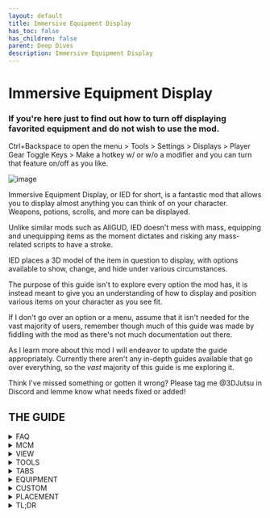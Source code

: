 ```yaml
---
layout: default
title: Immersive Equipment Display
has_toc: false
has_children: false
parent: Deep Dives
description: Immersive Equipment Display
---
```


# Immersive Equipment Display

### If you're here just to find out how to turn off displaying favorited equipment and do not wish to use the mod.
Ctrl+Backspace to open the menu > Tools > Settings > Displays > Player Gear Toggle Keys > Make a hotkey w/ or w/o a modifier and you can turn that feature on/off as you like.


![image](https://user-images.githubusercontent.com/88904551/177073913-a0c72891-d64e-41ed-9d63-ca28d8750ac9.png)

Immersive Equipment Display, or IED for short, is a fantastic mod that allows you to display almost anything you can think of on your character. Weapons, potions, scrolls, and more can be displayed.

Unlike similar mods such as AllGUD, IED doesn't mess with mass, equipping and unequipping items as the moment dictates and risking any mass-related scripts to have a stroke.

IED places a 3D model of the item in question to display, with options available to show, change, and hide under various circumstances.

The purpose of this guide isn't to explore every option the mod has, it is instead meant to give you an understanding of how to display and position various items on your character as you see fit.

If I don't go over an option or a menu, assume that it isn't needed for the vast majority of users, remember though much of this guide was made by fiddling with the mod as there's not much documentation out there.

As I learn more about this mod I will endeavor to update the guide appropriately. Currently there aren't any in-depth guides available that go over everything, so the *vast* majority of this guide is me exploring it.

Think I've missed something or gotten it wrong? Please tag me @3DJutsu in Discord and lemme know what needs fixed or added!



## THE GUIDE

<details>
<summary>FAQ</summary>
<br>
<div class="Info" markdown="1"> 

> My character is stuck blocking after I exit the IED menu.

The last thing the game "remembers" is that you pressed Left Control, which is the hotkey for Dual Wield Block. Press it again to go back to normal.
 
> Are there presets available to save time on setup?

There are, actually, but until customization is opened installing a preset will void your access to official support unless you can replicate the issue on an unmodified Wildlander list. When customization opens I plan to update the guide with presets and more!

> More?

Yes! There's a number of additional mods that play into IED and combined they're really cool! Can't wait to show you. =]

> Why isn't item XYZ upgrading based on my inventory?

When setting your list of additional item models to draw on, you've either missed a model or you've goofed the priority of the model you're after.

> Why can't I locate Two-Handed Hammers in the filters?

They fall under the Two-Handed Axe filter for some reason.

> Why is my Weapon jumping around when I equip it? It won't stay where I want it to!

You edited it through View>Equipment instead of View>Gear Positioning. Editing through the former only affects the display, use the latter to affect the actual equipment. Edit both to possess so the gear stays in the assigned spot whether or not it's equipped.

> Why don't the animations match up?

Because to do so requires FNIS, and we use Nemesis which seems to be incompatible for whatever reason. 

However many matching animations can be assigned in XPMSE, so if you edit the position of any given display in IED with a node available in XPMSE remember to set it in there as well. Otherwise your back-worn sword will still be drawn from your hips! 

> The MCM won't open up!

As many people possess a non-standard keyboard, it's (usually) the key between [=] and [Insert]

![image](https://user-images.githubusercontent.com/88904551/177057693-0332bb42-8786-4d0b-8462-c3861b02e645.png)

[top](http://wiki.wildlandermod.com/11-Mod-Deep-Dives/Immersive-Equipment-Display.html) {: .btn .btn-pink }

</div>

</details>

<details>
<summary>MCM</summary>
<br>
<div class="Info" markdown="1"> 

![image](https://user-images.githubusercontent.com/88904551/177034722-6c6598de-7e04-4b86-a89a-885d091e8b3f.png)

IED doesn't have a traditional MCM. Instead it possesses its own in-game menu that is shown with L-Ctrl+Backspace, allowing you to see your changes in real-time.

For those with a different keyboard, you're looking for this.

![image](https://user-images.githubusercontent.com/88904551/177057728-797b1e9e-558d-4e73-bb96-331cd44a5e3f.png)

Even though many of the settings have an accompanying [?] to inform you of its purpose, I still advise against messing with any of them unless you're certain you know what you're doing and are willing to accept the consequences thereof. 

You have been warned! [*cue spooky echo*]

[top](http://wiki.wildlandermod.com/11-Mod-Deep-Dives/Immersive-Equipment-Display.html) {: .btn .btn-pink }
</div>
</details>

<details>
<summary>VIEW</summary>
<br>
<div class="Info" markdown="1"> 

![image](https://user-images.githubusercontent.com/88904551/177027447-36896d7d-a4f1-4f6b-a7eb-beb1165ba4a8.png) 
![image](https://user-images.githubusercontent.com/88904551/177027401-5a5a019e-b71f-4365-97ff-2a3a7fa1c413.png) 
![image](https://user-images.githubusercontent.com/88904551/177028004-12c646c1-c70b-422d-a7c6-6d695d1c7ed1.png)

Displays the tabs and filters for:
* Equipment - *Weapons and Shields. This affects displayed, but not equipped, models.*
* Custom - *Anything that typically isn't equipped and you want to display.*
* Gear Positioning - *Weapons and Shields. This affects displayed AND equipped models. If you want the gear you use in combat to stay in its displayed spot you'll need to edit the position both here AND in the aforementioned Equipment section.*

[top](http://wiki.wildlandermod.com/11-Mod-Deep-Dives/Immersive-Equipment-Display.html) {: .btn .btn-pink }
</div>
</details>

<details>
<summary>TOOLS</summary>
<br>
<div class="Info" markdown="1"> 
 
![image](https://user-images.githubusercontent.com/88904551/177028430-d3188847-71e6-4f7d-a8d6-1f831604dff4.png) 
![image](https://user-images.githubusercontent.com/88904551/177029612-73c03af2-bad2-4297-84e7-1192948ebd15.png)

The only two tools the average user will need to worry about using are:
* Preset Editor - *Modify the values of Presets in terms of Equipment or Custom items.*
* Settings - *Alter various mod settings here such as various UI elements.*

 ---
 
![image](https://user-images.githubusercontent.com/88904551/177030436-eb8e9795-62c7-451d-8881-c3f6df112e1f.png)

Of which, the only two you need to mess with are Displays and UI.

 ---
 
![image](https://user-images.githubusercontent.com/88904551/177029627-0638d639-d356-4373-9a5b-45798390073c.png)
 
* Keep equipped items loaded - *Essentially hides a displayed items 3D model instead of unloading it, preventing any potential issues that result from asset loading when switching between items. Uses more memory.*
* Keep player gear loaded when toggled off - *The same as above, but used with toggling the entire display on/off.*
* Player gear toggle keys - *Hotkey (with or w/o modifier) to turn the entire display on/off. Perhaps to take screenshots without a small platoons worth of gear on your back?*
* Disable NPC equipment displays - *Toggles what it says.*
* Remove favorited restriction - *With this checked, if it's in your inventory, it gets displayed.*

 ---
 
![image](https://user-images.githubusercontent.com/88904551/177029638-58e8a408-9ed8-4966-909e-7061c61df064.png)

* Style - *Color-scheme of the MCM. Do yourself a favor and don't select light unless you want to bleed from your eyeballs!*
* Alpha - *Controls transparency of the entire MCM.*
* BG Alpha - *Controls transparency of the MCM but not text.*
* Close on Esc - *Does exactly what is says.*
* Enable Restrictions - *Prevents the menu from opening during certain situations.*
* Control Lock - *Effectively locks out most of the controls, deselecting this will enable you to move around and operate the camera as normal.*
* Freeze Time - *Stops time when the menu is open, handy if you don't want to be snuck up on or want days passing while you readjust your gear.*
* Select Crosshair Actor - *Automatically selects the actor/npc/race in your crosshairs.*

[top](http://wiki.wildlandermod.com/11-Mod-Deep-Dives/Immersive-Equipment-Display.html) {: .btn .btn-pink }
</div>
</details>

<details>
<summary>TABS</summary>
<br>
<div class="Info" markdown="1"> 
 
![image](https://user-images.githubusercontent.com/88904551/177023953-8d499d05-d921-418d-9df0-ae353f2960e1.png)

Near the top there are four different tabs, these will determine what you're altering the look of and are as follows:
* Global - *Affects all actors, split between PCs and NPCs.*
* Actor - *Affects a specific NPC (i.e. Rinina, the Imperial Soldier).*
* NPC - *Affects a general 'class' of NPCs (i.e. Imperial Soldiers).*
* Race - *Affects all members of the given race.*

Under each tab are a few options:
* Male - *Affects only male members of the chosen tab.*
* Female - *Affects only female members of the chosen tab*
* Sync - *Affects both male* and *female members of the chosen tab but only when directly editing a value.*
* Propagate to Overrides - *Propagate changes to equipment overrides, but only when directly editing a value (still trying to figure out what this means).*

 ---
 
![image](https://user-images.githubusercontent.com/88904551/177023945-84f80828-5789-4a18-b5ae-3715f9e79f1a.png)

Within each of those is a Preset drop menu:
* Preset drop menu - *Select your desired preset from here.*
* Save - *Save the current settings to the selected preset.*
* Merge - *Merge your current settings into the selected preset.*
* Apply - *Apply the selected preset, altering the current settings.*
* New - *Create a new preset based on the current settings.*

 ---
 
![image](https://user-images.githubusercontent.com/88904551/177030954-2ee2a70b-25b8-4775-a485-c53a5839ebc3.png)

Finally, we have the filters. Which show the various items you can alter for all the above.

[top](http://wiki.wildlandermod.com/11-Mod-Deep-Dives/Immersive-Equipment-Display.html) {: .btn .btn-pink }
</div>
</details>

<details>
<summary>EQUIPMENT</summary>
<br>
<div class="Info" markdown="1"> 
 
![image](https://user-images.githubusercontent.com/88904551/177056173-be5c779f-e6e7-4322-814c-5e812ec387d1.png)

This section will cover displaying equipment, more specifically weapons and shields. Do note that you have a limited number of slots to modify, only one of each weapon can be displayed at a time, with off-hand variants allowed an extra slot. 

To begin navigate to View>Gear Positioning, from here you will select the item in question that you want to modify. For this example we'll reposition a 1H sword and dagger combo.

 ---
 
![image](https://user-images.githubusercontent.com/88904551/177055770-2ef38259-97cc-4056-8bbf-26d50c56b9ed.png)

Let's begin with the sword. Select "Sword Back".

![image](https://user-images.githubusercontent.com/88904551/177055802-2b1b0fcb-e36e-4f86-a38f-49a858ea9592.png)

Now since we're working with an off-hand Dagger, use the Dagger Left drop tab and select "Dagger Back Hip Left".

Looks kinda silly unsheathing weapons from our hips if they're on our back, right? Let's fix that. 

Esc > Mod Configuration > XPMSE > Styles

Set Sword Style to "Sword on Back" and Dagger Style (Left) to "Dagger on Back Hip". Remember to apply this to the Player drop tabs, and use the NPC drop tabs when applying them to NPCs (note that ALL NPCs will use these animations, regardless of what you have their individuals weapons set to in IED.

Do remember though that not all IED Nodes have XPMSE Animations and not all animations have nodes. Set them where appropriate and available as well as setting the same positions in the Equipment section. 

This allows your weapons to stay in their equipped (but sheathed) locations when using other weapons. If you don't replicate the settings (by hand, naturally, can't copy them) then when with the above setup when I go to equip a bow my Sword is put back where it naturally rests on the hip.

Additionally, this is SPECIFICALLY for a weapon in a given slot. If you decide to MH the Dagger and OH the Sword your displayed models will be at the default for MH dagger and OH Sword.

Below are before and after setting the same placement for each weapon the same in both IED and XPMSE, a noticeable and immersive difference. 

![image](https://user-images.githubusercontent.com/88904551/177056216-3e54874b-2c78-4761-946e-b75c79b3c0c3.png) 
![image](https://user-images.githubusercontent.com/88904551/177056242-32889a02-14b2-4d93-8c37-75a8103c5914.png)

Ta-da! Easy, right? 

Keep in mind that this only affects gear you actually equip and you cannot alter its placement beyond the above. If you have gear that you want displayed, but don't plan on actually equipping (say, a hunting knife in a 'shoulder sheath') then please refer to the Placement tab.

[top](http://wiki.wildlandermod.com/11-Mod-Deep-Dives/Immersive-Equipment-Display.html) {: .btn .btn-pink }
</div>
</details>

<details>
<summary>CUSTOM</summary>
<br>
<div class="Info" markdown="1"> 
Here we will explore how to display items that aren't normally equipped (in the same context as weapons anyways); potions, scrolls, soul gems, and more! 
To my knowledge, there isn't a hard limit on what you can display. So long as you have the memory to spare you can show a great many things! Why, a Wildlander that is dedicated (and bored) enough could probably make a suit of armor made entirely of soul gems!

 ---
 
![image](https://user-images.githubusercontent.com/88904551/177058373-24e939c0-81bf-45b4-8ce2-287f9d9510c9.png)
![image](https://user-images.githubusercontent.com/88904551/177058366-25141eb5-2419-4d54-9899-fb32df0c8b98.png)

View>Custom then Actions>New to get things going.

![image](https://user-images.githubusercontent.com/88904551/177058405-a9a33fab-c11f-4ae5-9472-53536c6b2743.png) 
![image](https://user-images.githubusercontent.com/88904551/177058426-8c7361d8-04dd-47b3-aa01-838ffec68801.png)

Every adventurer needs a health potion starting out, right? Click 'OK' and open your new drop tab.

![image](https://user-images.githubusercontent.com/88904551/177060280-5cffa043-a708-4aaa-9f3e-ed04f3cd7560.png) 
![image](https://user-images.githubusercontent.com/88904551/177058564-6f0aea8d-3dcd-4915-919e-6da0ca5154c7.png) 
![image](https://user-images.githubusercontent.com/88904551/177060250-e97b18b8-ccf7-41bb-bf8c-18537ce24532.png)

Select a Potion of Restore Health (Remarkable).

![image](https://user-images.githubusercontent.com/88904551/177059989-b020cb2f-90b6-4a4a-8cb5-5893feee416a.png)

 ---
 
Quick side note: You can search for an item by Category Tab, or by using the FormID or Name search boxes.

 ---
 
![image](https://user-images.githubusercontent.com/88904551/177060334-248e6224-198b-49b1-9a06-47ea290c6082.png)

Want the potion model to alter based on what you've got in your inventory? We can do that too!

The only option I would concern yourself with here is whether or not you want to require the item to be saved as a Favorite in order to show.

![image](https://user-images.githubusercontent.com/88904551/177060319-42348ca3-90ed-441c-9c61-004d156de00d.png) 
![image](https://user-images.githubusercontent.com/88904551/177060444-7c8c24c2-7930-4013-b2cb-44b82dcbc781.png)

 ---
 
Let's add a priority list for our health potions! Click on "Browse" and select all the potions you want to show in that slot based on inventory availability. For now we're going to add in all available "Restore Health" potions.

![image](https://user-images.githubusercontent.com/88904551/208263177-41e55b3e-2e0b-4720-86a0-666aceead827.png)
![image](https://user-images.githubusercontent.com/88904551/177060478-52204372-86ac-4308-a547-5c0dd74b7a3c.png)

 ---

Confirm your selection at the bottom of the panel and you should have the above first screen. We want our potions to show from most powerful to least, so we'll use the arrows on the left side to reorder the list to our liking so it comes out like the second picture. Now, if we have stronger potions in our inventory, they'll be displayed over the others.

![image](https://user-images.githubusercontent.com/88904551/177059311-deeb3715-5836-4ecb-a91c-fb90382d0c0a.png)

 ---

You can also get models to show based on min/max item count, but I've not fiddled with this just yet.

![image](https://user-images.githubusercontent.com/88904551/177060603-9806180b-2fb0-4034-ab98-29124a0a4ec5.png)

 ---

Time to attach our potions to a general area! Select Lower Spine and don't worry, it's not gone. Look behind you!

Please reference the PLACEMENT tab to determine its final, well... placement.

[top](http://wiki.wildlandermod.com/11-Mod-Deep-Dives/Immersive-Equipment-Display.html) {: .btn .btn-pink }
 
</div>
 
</details>



<details>
<summary>PLACEMENT</summary>
<br>
<div class="Info" markdown="1">
 
![image](https://user-images.githubusercontent.com/88904551/177060637-e9782b62-54a8-4ee1-ae0c-a06983904ca0.png)

Now comes the tedious part. Placement. This section applies to both equipment and custom items as the process is the same either way.
* Position - *The increments at which the item moves left/right, up/down, or forward/back.*
* Rotation - *This is done in 'degrees', i.e. inputting a value of 360 will essentially do nothing as you've made the mode do a full 360°, inputting a value of 90 or -90 will rotate the object 90° in the chosen direction.*
* Scale - *controls the size of the object.*
 
This table explains the placement in normal, positive values (+), or negative values (-), direction is referenced as though you were the 'node'. The nodes left is generally your characters left, things get weird when using nodes that are placed at odd angles (shoulders and such). This is one of the more annoying aspects of the mod, as there isn't a slider or buttons to use, you can only input numbers using the top of your keyboard, NumPad doesn't work! Without presets you're largely on your own for this one.

| Left(-)/Right(+) | Backward(-)/Forward(+) | Down(-)/Up(+) | Position | 
| --- | --- | --- | --- |
| Counterclockwise(-)/Clockwise(+) Vertically | Counterclockwise(-)/Clockwise(+) Horizontally | Rotates top of item Away(-)/Towards(+) Node| Rotation |

---

You can, however, use my coordinates to get you started with potions and the like!

![image](https://user-images.githubusercontent.com/88904551/177067241-a1e3658d-cc5e-4d9c-a0e5-aaf339f2ab26.png)
 
As you can see, as I drop the higher tier potions the weaker potion models take effect thanks to the conditional inventory settings we applied earlier.
 
![image](https://user-images.githubusercontent.com/88904551/177067331-83718bea-dfc2-49e3-81dc-ad720b2774cd.png)
![image](https://user-images.githubusercontent.com/88904551/177067366-48c7c1c3-10d2-422d-be9c-089118f80e2f.png)

---

Below Scale, you'll find what are called Equipment Overrides. (Pretty sure this is what Propagate Overrides is targeting, to what end though is still beyond me.)
These allow you to apply conditions to your model displays based on the selected criteria. For instance, it makes sense that our armor may have some kind of 'potion belt' attached to it, but what about when we take off the armor? You'll see the potions stay put, breaking immersion. So lets apply some restrictions!

![image](https://user-images.githubusercontent.com/88904551/177067837-a51c9058-23e4-45ca-bc4e-8e005cbe0619.png)

With the above options (make sure Disable is ticked on the lower half, otherwise it won't work) you'll find that when you take your armor/robes off, so too do your potions!

![image](https://user-images.githubusercontent.com/88904551/177067979-7a7b48fc-3fce-4f5f-9c18-3ac2bdd229ab.png)
![image](https://user-images.githubusercontent.com/88904551/177068004-27b02875-5b49-41a2-b27d-8671f085aa04.png)
![image](https://user-images.githubusercontent.com/88904551/177068036-0e071d24-54eb-42d1-9ac9-6e36b61a2304.png)
![image](https://user-images.githubusercontent.com/88904551/177068063-8aa39b94-12c0-4c97-9418-de3cd66eaabf.png)

Note how the potion persists through armor swapping until I remove it, but the hunting knife stays put regardless. That is the effect of not having the restrictions in place.
There you have it, you're ready to get to making all sorts of awesomeness! Like these fantabulous potion earrings!

![image](https://user-images.githubusercontent.com/88904551/177070636-d9dcb469-ef30-44e9-b469-8572fb9f8517.png)

[top](http://wiki.wildlandermod.com/11-Mod-Deep-Dives/Immersive-Equipment-Display.html) {: .btn .btn-pink }

</details>

<details>
<summary>TL;DR</summary>
<br>
<div class="Info" markdown="1">

![image](https://user-images.githubusercontent.com/88904551/177074144-3dcf9bca-ec04-4f82-ba4c-ffb25faf8459.png)

There isn't one you peanut! "Gearing up" will go faster the more you mess with IED, but ultimately you'll need to go over at least some of the guide to get going. 

I'm still fumbling around with it but it only took a bit of time over a few days to really get dug in. 

I don't know when custom support get released but when it does I'll update the guide as soon as reasonably possible to include the presets so you can get that drip you've been after!

[top](http://wiki.wildlandermod.com/11-Mod-Deep-Dives/Immersive-Equipment-Display.html) {: .btn .btn-pink }
 
</div>
</details>
